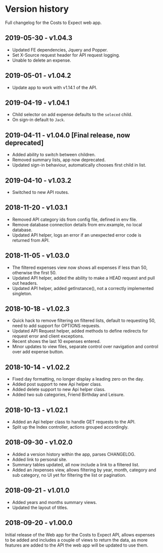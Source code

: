# Version history

Full changelog for the Costs to Expect web app.

## 2019-05-30 - v1.04.3

* Updated FE dependencies, Jquery and Popper.
* Set X-Source request header for API request logging.
* Unable to delete an expense.

## 2019-05-01 - v1.04.2 

* Update app to work with v1.14.1 of the API.

## 2019-04-19 - v1.04.1 

* Child selector on add expense defaults to the `seleced` child.
* On sign-in default to `Jack`.

## 2019-04-11 - v1.04.0 [Final release, now deprecated]

* Added ability to switch between children.
* Removed summary lists, app now deprecated.
* Updated sign-in behaviour, automatically chooses first child in list.

## 2019-04-10 - v1.03.2

* Switched to new API routes.

## 2018-11-20 - v1.03.1

* Removed API category ids from config file, defined in env file.
* Remove database connection details from env.example, no local database.
* Updated API helper, logs an error if an unexpected error code is returned from API.

## 2018-11-05 - v1.03.0

* The filtered expenses view now shows all expenses if less than 50, otherwise the first 50.
* Updated API helper, added the ability to make a HEAD request and pull out headers.
* Updated API helper, added getInstance(), not a correctly implemented singleton. 

## 2018-10-18 - v1.02.3

* Quick hack to remove filtering on filtered lists, default to requesting 50, need to add support for OPTIONS requests.
* Updated API Request helper, added methods to define redirects for request error and client exceptions.
* Recent shows the last 10 expenses entered.
* Minor updates to view files, separate control over navigation and control over add expense button.

## 2018-10-14 - v1.02.2

* Fixed day formatting, no longer display a leading zero on the day.
* Added post support to new Api helper class.
* Added delete support to new Api helper class.
* Added two sub categories, Friend Birthday and Leisure.

## 2018-10-13 - v1.02.1

* Added an Api helper class to handle GET requests to the API.
* Split up the Index controller, actions grouped accordingly.

## 2018-09-30 - v1.02.0

* Added a version history within the app, parses CHANGELOG.
* Added link to personal site.
* Summary tables updated, all now include a link to a filtered list.
* Added an /expenses view, allows filtering by year, month, category and sub category, no UI yet for filtering the list or pagination.

## 2018-09-21 - v1.01.0

* Added years and months summary views.
* Updated the layout of titles.

## 2018-09-20 - v1.00.0

Initial release of the Web app for the Costs to Expect API, allows 
expenses to be added and includes a couple of views to return the data, as more 
features are added to the API the web app will be updated to use them.
